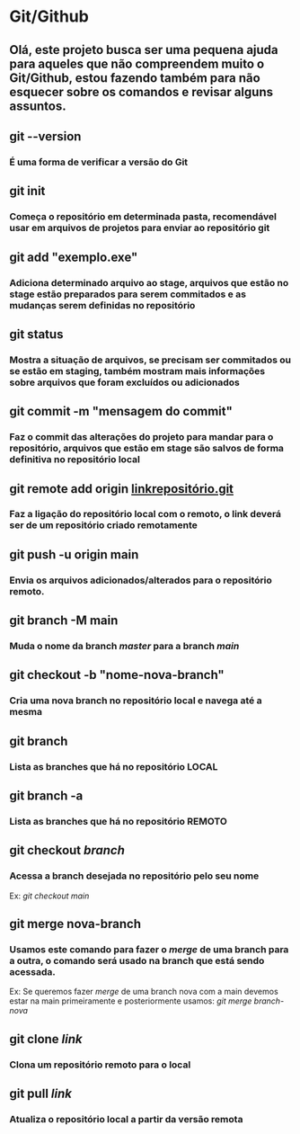 # Git/Github
## Olá, este projeto busca ser uma pequena ajuda para aqueles que não compreendem muito o Git/Github, estou fazendo também para não esquecer sobre os comandos e revisar alguns assuntos.

## **git --version**
### É uma forma de verificar a versão do Git

## **git init**
### Começa o repositório em determinada pasta, recomendável usar em arquivos de projetos para enviar ao repositório git

## **git add "exemplo.exe"**
### Adiciona determinado arquivo ao stage, arquivos que estão no stage estão preparados para serem commitados e as mudanças serem definidas no repositório

## **git status**
### Mostra a situação de arquivos, se precisam ser commitados ou se estão em staging, também mostram mais informações sobre arquivos que foram excluídos ou adicionados

## **git commit -m "mensagem do commit"**
### Faz o commit das alterações do projeto para mandar para o repositório, arquivos que estão em stage são salvos de forma definitiva no repositório local

## **git remote add origin <a href="https://github.com">linkrepositório.git</a>**
### Faz a ligação do repositório local com o remoto, o link deverá ser de um repositório criado remotamente

## **git push -u origin main**
### Envia os arquivos adicionados/alterados para o repositório remoto.

## **git branch -M main**
### Muda o nome da branch _master_ para a branch _main_

## **git checkout -b "nome-nova-branch"**
### Cria uma nova branch no repositório local e navega até a mesma

## **git branch**
### Lista as branches que há no repositório LOCAL

## **git branch -a**
### Lista as branches que há no repositório REMOTO

## **git checkout _branch_**
### Acessa a branch desejada no repositório pelo seu nome
Ex: _git checkout main_

## **git merge nova-branch**
### Usamos este comando para fazer o _merge_ de uma branch para a outra, o comando será usado na branch que está sendo acessada.
Ex: Se queremos fazer _merge_ de uma branch nova com a main devemos estar na main primeiramente e posteriormente usamos:
_git merge branch-nova_

## **git clone _link_**
### Clona um repositório remoto para o local

## **git pull _link_**
### Atualiza o repositório local a partir da versão remota